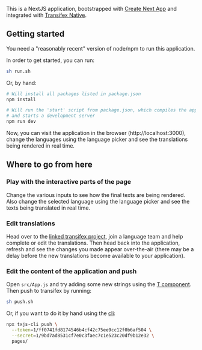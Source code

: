 This is a NextJS application, bootstrapped with
[Create Next App](https://nextjs.org/docs/api-reference/create-next-app) and integrated
with [Transifex Native](https://www.transifex.com/native/).

## Getting started

You need a "reasonably recent" version of node/npm to run this application.

In order to get started, you can run:

```sh
sh run.sh
```

Or, by hand:

```sh
# Will install all packages listed in package.json
npm install

# Will run the 'start' script from package.json, which compiles the application
# and starts a development server
npm run dev
```

Now, you can visit the application in the browser (http://localhost:3000),
change the languages using the language picker and see the translations being
rendered in real time.

## Where to go from here

### Play with the interactive parts of the page

Change the various inputs to see how the final texts are being rendered. Also
change the selected language using the language picker and see the texts being
translated in real time.

### Edit translations

Head over to the
[linked transifex project](https://www.transifex.com/transifex/native-sandbox/dashboard/),
join a language team and help complete or edit the translations. Then head back
into the application, refresh and see the changes you made appear over-the-air
(there may be a delay before the new translations become available to your
application).

### Edit the content of the application and push

Open `src/App.js` and try adding some new strings using the
[T component](https://github.com/transifex/transifex-javascript/tree/master/packages/react#t-component).
Then push to transifex by running:

```sh
sh push.sh
```

Or, if you want to do it by hand using the
[cli](https://github.com/transifex/transifex-javascript/tree/master/packages/cli):

```sh
npx txjs-cli push \
  --token=1/ff0741fd8174546b4cf42c75ee9cc12f0b6af504 \
  --secret=1/9bd7ad8531cf7e0c3faec7c1e523c20df9b12e32 \
  pages/
```
